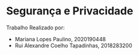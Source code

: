 <h1> <strong> <centre> Segurança e Privacidade </centre> </strong> </h1>


Trabalho Realizado por:

- Mariana Lopes Paulino, 2020190448
- Rui Alexandre Coelho Tapadinhas, 2018283200
